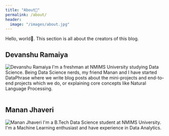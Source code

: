 ```yaml
---
title: "About👦"
permalink: /about/
header:
  image: "/images/about.jpg"
---
```


Hello, world👋. This section is all about the creators of this blog.

## Devanshu Ramaiya
<img src="{{ site.url }}{{ site.baseurl }}/images/devanshu.jpg" alt="Devanshu Ramaiya">
I'm a freshman at NMIMS University studying Data Science. Being Data Science nerds, my friend Manan and I have started DataPhrase where we write blog posts about the mini-projects and end-to-end projects which we do, or explaining core concepts like Natural Language Processing.
<br>
<br>
<a href="https://github.com/devanshu125" style="font-size: 36px;color:black;text-decoration: none">
<i  class="fab fa-fw fa-github"></i>
</a>
<a href="https://drive.google.com/file/d/1Rq1BHNK1PdFI4RxcMQOH16F5g5TEoT2j/view?usp=sharing"  style="font-size: 36px;text-decoration: none">
<i class="fas fa-fw fa-link"></i>
</a>

## Manan Jhaveri
<img src="{{ site.url }}{{ site.baseurl }}/images/manan.jpg" alt="Manan Jhaveri">
I'm a B.Tech Data Science student at NMIMS University. I'm a Machine Learning enthusiast and have experience in Data Analytics.
<br>
<br>
<a href="https://github.com/mananjhaveri" style="font-size: 36px;color:black;text-decoration: none">
<i  class="fab fa-fw fa-github"></i>
</a>
<a href="https://www.linkedin.com/in/manan-jhaveri-07976b159/" style="font-size: 36px;text-decoration: none">
<i class="fas fa-fw fa-link"></i>
</a>
